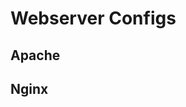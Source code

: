 <!-- TITLE: Webserver Configs -->
<!-- SUBTITLE: A quick summary of Webserver Configs -->

# Webserver Configs

## Apache 

## Nginx